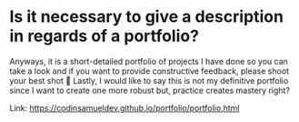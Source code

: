 # Is it necessary to give a description in regards of a portfolio?
Anyways, it is a short-detailed portfolio of projects I have done so you can take a look and if you want to provide constructive feedback, please shoot your best shot 📧
Lastly, I would like to say this is not my definitive portfolio since I want to create one more robust but, practice creates mastery right?

Link: https://codinsamueldev.github.io/portfolio/portfolio.html

